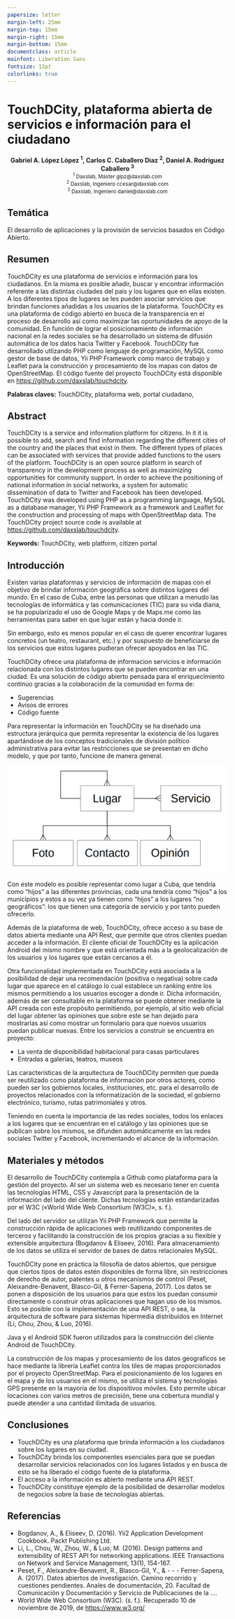```yaml
---
papersize: letter
margin-left: 25mm
margin-top: 15mm
margin-right: 15mm
margin-bottom: 15mm
documentclass: article
mainfont: Liberation Sans
fontsize: 12pt
colorlinks: true
---
```



# TouchDCity, plataforma abierta de servicios e información para el ciudadano

<center style="font-weight: bold">Gabriel A. López López <sup>1</sup>,
Carlos C. Caballero Diaz <sup>2</sup>, Daniel A. Rodríguez Caballero <sup>3</sup></center>

<center>
<small>
<sup>1</sup> Daxslab, Máster glpz@daxslab.com<br/>
<sup>2</sup> Daxslab, Ingeniero ccesar@daxslab.com<br/>
<sup>3</sup> Daxslab, Ingeniero daniel@daxslab.com<br/>
</small>
</center>


Temática
--------

El desarrollo de aplicaciones y la provisión de servicios basados en Código Abierto.

Resumen
-------

TouchDCity es una plataforma de servicios e información para los ciudadanos. En la misma es posible añadir, buscar y encontrar información referente a las distintas ciudades del país y los lugares que en ellas existen. A los diferentes tipos de lugares se les pueden asociar servicios que brindan funciones añadidas a los usuarios de la plataforma. TouchDCity es una plataforma de código abierto en busca de la transparencia en el proceso de desarrollo así como maximizar las oportunidades de apoyo de la comunidad. En función de lograr el posicionamiento de información nacional en la redes sociales se ha desarrollado un sistema de difusión automática de los datos hacia Twitter y Facebook. TouchDCity fue desarrollado utlizando PHP como lenguaje de programación, MySQL como gestor de base de datos, Yii PHP Framework como marco de trabajo y Leaflet para la construcción y procesamiento de los mapas con datos de OpenStreetMap. El código fuente del proyecto TouchDCity está disponible en https://github.com/daxslab/touchdcity.

**Palabras claves:** TouchDCity, plataforma web, portal ciudadano, 

Abstract
--------

TouchDCity is a service and information platform for citizens. In it it is possible to add, search and find information regarding the different cities of the country and the places that exist in them. The different types of places can be associated with services that provide added functions to the users of the platform. TouchDCity is an open source platform in search of transparency in the development process as well as maximizing opportunities for community support. In order to achieve the positioning of national information in social networks, a system for automatic dissemination of data to Twitter and Facebook has been developed. TouchDCity was developed using PHP as a programming language, MySQL as a database manager, Yii PHP Framework as a framework and Leaflet for the construction and processing of maps with OpenStreetMap data. The TouchDCity project source code is available at https://github.com/daxslab/touchdcity.

**Keywords:** TouchDCity, web platform, citizen portal

Introducción
------------

Existen varias plataformas y servicios de información de mapas con el objetivo de brindar información geográfica sobre distintos lugares del mundo. En el caso de Cuba, entre las personas que utilizan a menudo las tecnologías de informática y las comunicaciones (TIC) para su vida diaria, se ha popularizado el uso de Google Maps y de Maps.me como las herramientas para saber en que lugar están y hacia donde ir.

Sin embargo, esto es menos popular en el caso de querer encontrar lugares concretos (un teatro, restaurant, etc.) y por suspuesto de beneficiarse de los servicios que estos lugares pudieran ofrecer apoyados en las TIC.

TouchDCity ofrece una plataforma de informacion servicios e información relacionada con los distintos lugares que se pueden encontrar en una ciudad. Es una solución de código abierto pensada para el enriquecimiento contínuo gracias a la colaboración de la comunidad en forma de:

- Sugerencias
- Avisos de errores
- Código fuente

Para representar la información en TouchDCity se ha diseñado una estructura jerárquica que permita representar la existencia de los lugares apartándose de los conceptos tradicionales de división político administrativa para evitar las restricciones que se presentan en dicho modelo, y que por tanto, funcione de manera general.

![Un lugar puede incluir a muchos lugares y estos pudieran brindar varios servicios, y tener asociados fotos, vías de contactos y opiniones](jerarquia.png)

Con este modelo es posible representar como lugar a Cuba, que tendría como “hijos” a las diferentes provincias, cada una tendría como “hijos” a los municipios y estos a su vez ya tienen como “hijos” a los lugares “no geográficos”: los que tienen una categoría de servicio y por tanto pueden ofrecerlo.

Además de la plataforma de web, TouchDCity, ofrece acceso a su base de datos abierta mediante una API Rest, que permite que otros clientes puedan acceder a la información. El cliente oficial de TouchDCity es la aplicación Android del mismo nombre y que está orientada más a la geolocalización de los usuarios y los lugares que están cercanos a él.

Otra funcionalidad implementada en TouchDCity está asociada a la posibilidad de dejar una recomendación (positiva o negativa) sobre cada lugar que aparece en el catálogo lo cual establece un ranking entre los mismos permitiendo a los usuarios escoger a donde ir. Dicha información, además de ser consultable en la plataforma se puede obtener mediante la API creada con este propósito permitiendo, por ejemplo, al sitio web oficial del lugar obtener las opiniones que sobre este se han dejado para mostrarlas así como mostrar un formulario para que nuevos usuarios puedan publicar nuevas. 
Entre los servicios a construir se encuentra en proyecto:

- La venta de disponibilidad habitacional para casas particulares
- Entradas a galerías, teatros, museos

Las características de la arquitectura de TouchDCity permiten que pueda ser reutilizado como plataforma de información por otros actores, como pueden ser los gobiernos locales, instituciones, etc. para el desarrollo de proyectos relacionados con la informatización de la sociedad, el gobierno electrónico, turismo, rutas patrimoniales y otros. 

Teniendo en cuenta la importancia de las redes sociales, todos los enlaces a los lugares que se encuentran en el catálogo y las opiniones que se publican sobre los mismos, se difunden automáticamente en las redes sociales Twitter y Facebook, incrementando el alcance de la información. 

Materiales y métodos
--------------------

El desarrollo de TouchDCity contempla a Github como plataforma para la gestión del proyecto. 
Al ser un sistema web es necesario tener en cuenta las tecnologías HTML, CSS y Javascript para la presentación de la información del lado del cliente. Dichas tecnologías están estandarizadas por el W3C («World Wide Web Consortium (W3C)», s. f.).

Del lado del servidor se utilizan Yii PHP Framework que permite la construcción rápida de aplicaciones web reutilizando componentes de terceros y facilitando la construcción de los propios gracias a su flexible y extensible arquitectura (Bogdanov & Eliseev, 2016). Para almacenamiento de los datos se utiliza el servidor de bases de datos relacionales MySQL. 

TouchDCity pone en práctica la filosofía de datos abiertos, que persigue que ciertos tipos de  datos estén disponibles de forma libre, sin restricciones de derecho de autor, patentes u otros mecanismos de control (Peset, Aleixandre-Benavent, Blasco-Gil, & Ferrer-Sapena, 2017). Los datos se ponen a disposición de los usuarios para que estos los puedan consumir directamente o construir otras aplicaciones que hagan uso de los mismos. Esto se posible con la implementación de una API REST,  o sea, la arquitectura de software para sistemas hipermedia distribuidos en Internet (Li, Chou, Zhou, & Luo, 2016).

Java y el Android SDK fueron utilizados para la construcción del cliente Android de TouchDCity.

La construcción de los mapas y procesamiento de los datos geograficos se hace mediante la librería Leaflet contra los tiles de mapas proporcionados por el proyecto OpenStreetMap.
Para el posicionamiento de los lugares en el mapa y de los usuarios en el mismo, se utiliza el sistema y tecnologías GPS presente en la mayoría de los dispositivos móviles. Esto permite ubicar locaciones con varios metros de precisión, tiene una cobertura mundial y puede atender a una cantidad ilimitada de usuarios. 

Conclusiones
------------

- TouchDCity es una plataforma que brinda información a los ciudadanos sobre los lugares en su ciudad.
- TouchDCity brinda los componentes esenciales para que se puedan desarrollar servicios relacionados con los lugares listados y en busca de esto se ha liberado el código fuente de la plataforma.
- El acceso a la información es abierto mediante una API REST.
- TouchDCity constituye ejemplo de la posibilidad de desarrollar modelos de negocios sobre la base de tecnologías abiertas.

Referencias
-----------

- Bogdanov, A., & Eliseev, D. (2016). Yii2 Application Development Cookbook. Packt Publishing Ltd.
- Li, L., Chou, W., Zhou, W., & Luo, M. (2016). Design patterns and extensibility of REST API for networking applications. IEEE Transactions on Network and Service Management, 13(1), 154-167.
- Peset, F., Aleixandre-Benavent, R., Blasco-Gil, Y., & - - - Ferrer-Sapena, A. (2017). Datos abiertos de investigación. Camino recorrido y cuestiones pendientes. Anales de documentación, 20. Facultad de Comunicación y Documentación y Servicio de Publicaciones de la ….
- World Wide Web Consortium (W3C). (s. f.). Recuperado 10 de noviembre de 2019, de https://www.w3.org/
